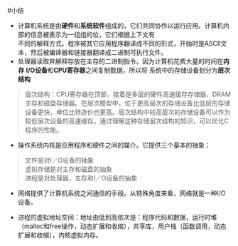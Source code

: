 #小结     
- 计算机系统是由**硬件**和**系统软件**组成的，它们共同协作以运行应用。计算机内部的信息被表示为一组组的位，它们根据上下文有  
不同的解释方式。程序被其它应用程序翻译成不同的形式，开始时是ASCII文本，然后被编译器和链接器翻译成二进制可执行文件。        
- 处理器读取并解释存放在主存的二进制指令。因为计算机花费大量的时间在**内存** **I/O设备**和**CPU寄存器**之间复制数据，所以将
系统中的存储设备划分为**层次结构**        
> 层次结构：CPU寄存器在顶部，接着是多层的硬件高速缓存存储器，DRAM主存和磁盘存储器。在层次模型中，位于更高层次的存储设备比低层的存储设备更快，单位比特造价也更高。层次结构中较高层次的存储设备可以作为较低层次设备的高速缓存。通过理解这种存储层次结构的知识，可以优化C程序的性能。      
- 操作系统内核是应用程序和硬件之间的媒介。它提供三个基本的抽象：      
> 文件是对I／O设备的抽象     
> 虚拟存储是对主存和磁盘的抽象    
> 进程是对处理器，主存和I／O设备的抽象      
- 网络提供了计算机系统之间通信的手段。从特殊角度来看，网络就是一种I/O设备。     


- 进程的虚拟地址空间：地址由低到高依次是：程序代码和数据，运行时堆（malloc和free操作，动态扩展和收缩），共享库，用户栈（函数调用，动态扩展和收缩），内核虚拟内存。
